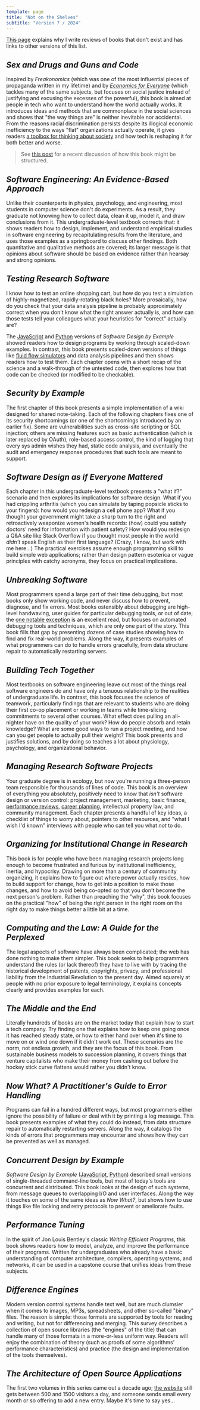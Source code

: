 ```yaml
---
template: page
title: "Not on the Shelves"
subtitle: "Version 7 / 2024"
---
```


[This page](../) explains why I write reviews of books that don't exist
and has links to other versions of this list.

## *Sex and Drugs and Guns and Code*

Inspired by *Freakonomics*
(which was one of the most influential pieces of propaganda written in my lifetime)
and by *[Economics for Everyone][e4e]*
(which tackles many of the same subjects,
but focuses on social justice instead of justifying and excusing the excesses of the powerful),
this book is aimed at people in tech who want to understand how the world actually works.
It introduces ideas and methods that are commonplace in the social sciences
and shows that "the way things are" is neither inevitable nor accidental.
From the reasons racial discrimination persists despite its illogical economic inefficiency
to the ways "flat" organizations actually operate,
it gives readers [a toolbox for thinking about society](@root/2022/12/28/reading/)
and how tech is reshaping it for both better and worse.

> See [this post][six-questions] for a recent discussion of how this book might be structured.

## *Software Engineering: An Evidence-Based Approach*

Unlike their counterparts in physics, psychology, and engineering,
most students in computer science don't do experiments.
As a result,
they graduate not knowing how to collect data,
clean it up,
model it,
and draw conclusions from it.
This undergraduate-level textbook corrects that:
it shows readers how to design, implement, and understand empirical studies in software engineering
by recapitulating results from the literature,
and uses those examples as a springboard to discuss other findings.
Both quantitative and qualitative methods are covered;
its larger message is that opinions about software should be based on evidence
rather than hearsay and strong opinions.

## *Testing Research Software*

I know how to test an online shopping cart,
but how do you test a simulation of highly-magnetized, rapidly-rotating black holes?
More prosaically,
how do you check that your data analysis pipeline is probably approximately correct
when you don't know what the right answer actually is,
and how can those tests tell your colleagues what your heuristics for "correct" actually are?

The [JavaScript][sdxjs] and [Python][sdxpy] versions of *Software Design by Example*
showed readers how to design programs by working through scaled-down examples.
In contrast,
this book presents scaled-down versions of things like [fluid flow simulators][barba]
and data analysis pipelines
and then shows readers how to test them.
Each chapter opens with a short recap of the science
and a walk-through of the untested code,
then explores how that code can be checked
(or modified to be checkable).

## *Security by Example*

The first chapter of this book presents a simple implementation of a wiki
designed for shared note-taking.
Each of the following chapters fixes one of its security shortcomings
(or one of the shortcomings introduced by an earlier fix).
Some are vulnerabilities such as cross-site scripting or SQL injection;
others are missing features such as basic authentication
(which is later replaced by OAuth),
role-based access control,
the kind of logging that every sys admin wishes they had,
static code analysis,
and eventually the audit and emergency response procedures
that such tools are meant to support.

## *Software Design as if Everyone Mattered*

Each chapter in this undergraduate-level textbook
presents a "what if?" scenario and then explores its implications for software design.
What if you had crippling arthritis
(which you can simulate by taping popsicle sticks to your fingers):
how would you redesign a cell phone app?
What if you thought your government might take a sharp turn to the right
and retroactively weaponize women's health records:
(how) could you satisfy doctors' need for information with patient safety?
How would you redesign a Q&A site like Stack Overflow
if you thought most people in the world *didn't* speak English as their first language?
(Crazy, I know, but work with me here…)
The practical exercises assume enough programming skill to build simple web applications;
rather than design pattern esoterica or vague principles with catchy acronyms,
they focus on practical implications.

## *Unbreaking Software*

Most programmers spend a large part of their time debugging,
but most books only show working code,
and never discuss how to prevent, diagnose, and fix errors.
Most books ostensibly about debugging are high-level handwaving,
user guides for particular debugging tools,
or out of date;
the [one notable exception][debugging] is an excellent read,
but focuses on automated debugging tools and techniques,
which are only one part of the story.
This book fills that gap by presenting dozens of case studies
showing how to find and fix real-world problems.
Along the way,
it presents examples of what programmers can do to handle errors gracefully,
from data structure repair to automatically restarting servers.

## *Building Tech Together*

Most textbooks on software engineering
leave out most of the things real software engineers do
and have only a tenuous relationship to the realities of undergraduate life.
In contrast,
this book focuses the science of teamwork,
particularly findings that are relevant to students who are doing their first co-op placement
or working in teams while time-slicing commitments to several other courses.
What effect does pulling an all-nighter have on the quality of your work?
How do people absorb and retain knowledge?
What are some good ways to run a project meeting,
and how can you get people to actually pull their weight?
This book presents and justifies solutions,
and by doing so teaches a lot about physiology, psychology, and organizational behavior.

## *Managing Research Software Projects*

Your graduate degree is in ecology,
but now you're running a three-person team responsible for thousands of lines of code.
This book is an overview of everything you absolutely, positively need to know
that *isn't* software design or version control:
project management,
marketing,
basic finance,
[performance reviews][performance],
[career planning][career],
intellectual property law,
and community management.
Each chapter presents a handful of key ideas,
a checklist of things to worry about,
pointers to other resources,
and "what I wish I'd known" interviews with people who can tell you what *not* to do.

## *Organizing for Institutional Change in Research*

This book is for people who have been managing research projects long enough
to become frustrated and furious by institutional inefficiency, inertia, and hypocrisy.
Drawing on more than a century of community organizing,
it explains how to figure out where power actually resides,
how to build support for change,
how to get into a position to make those changes,
and how to avoid being co-opted so that you don't become the next person's problem.
Rather than preaching the "why",
this book focuses on the practical "how" of being the right person in the right room on the right day
to make things better a little bit at a time.

## *Computing and the Law: A Guide for the Perplexed*

The legal aspects of software have always been complicated;
the web has done nothing to make them simpler.
This book seeks to help programmers understand the rules (or lack thereof)
they have to live with
by tracing the historical development of patents, copyrights, privacy, and professional liability
from the Industrial Revolution to the present day.
Aimed squarely at people with no prior exposure to legal terminology,
it explains concepts clearly and provides examples for each.

## *The Middle and the End*

Literally hundreds of books are on the market today
that explain how to start a tech company.
Try finding one that explains how to keep one going once it has reached steady state,
or how to either hand over when it's time to move on
or wind one down if it didn't work out.
These scenarios are the norm, not endless growth,
and they are the focus of this book.
From sustainable business models to succession planning,
it covers things that venture capitalists who make their money
from cashing out before the hockey stick curve flattens
would rather you didn't know.

## *Now What? A Practitioner's Guide to Error Handling*

Programs can fail in a hundred different ways,
but most programmers either ignore the possibility of failure
or deal with it by printing a log message.
This book presents examples of what they could do instead,
from data structure repair to automatically restarting servers.
Along the way,
it catalogs the kinds of errors that programmers may encounter
and shows how they can be prevented as well as managed.

## *Concurrent Design by Example*

*Software Design by Example* ([JavaScript][sdxjs], [Python][sdxpy])
described small versions of single-threaded command-line tools,
but most of today's tools are concurrent and distributed.
This book looks at the design of such systems,
from message queues to overlapping I/O and user interfaces.
Along the way it touches on some of the same ideas as *Now What?*,
but shows how to use things like file locking and retry protocols
to prevent or ameliorate faults.

## *Performance Tuning*

In the spirit of Jon Louis Bentley's classic *Writing Efficient Programs*,
this book shows readers how to model, analyze, and improve the performance of their programs.
Written for undergraduates who already have
a basic understanding of computer architecture, compilers, operating systems, and networks,
it can be used in a capstone course that unifies ideas from these subjects.

## *Difference Engines*

Modern version control systems handle text well,
but are much clumsier when it comes to images, MP3s, spreadsheets, and other so-called "binary" files.
The reason is simple:
those formats are supported by tools for reading and writing,
but not for differencing and merging.
This survey describes a collection of open source libraries
(the "engines" of the title)
that can handle many of those formats in a more-or-less uniform way.
Readers will enjoy the combination of theory
(such as proofs of some algorithms' performance characteristics)
and practice
(the design and implementation of the tools themselves).

## *The Architecture of Open Source Applications*

The first two volumes in this series came out a decade ago;
[the website][aosa] still gets between 500 and 1500 visitors a day,
and someone sends email every month or so offering to add a new entry.
Maybe it's time to say yes…

[aosa]: https://aosabook.org/
[barba]: https://lorenabarba.com/blog/cfd-python-12-steps-to-navier-stokes/
[career]: @root/2023/10/30/career-planning/
[debugging]: https://www.debuggingbook.org/
[e4e]: https://economicsforeveryone.ca/
[performance]: @root/2023/07/14/performance-review-counterexamples/
[sdxjs]: @root/sdxjs/
[sdxpy]: @root/sdxpy/
[six-questions]: @root/2024/01/17/the-first-six-questions/
